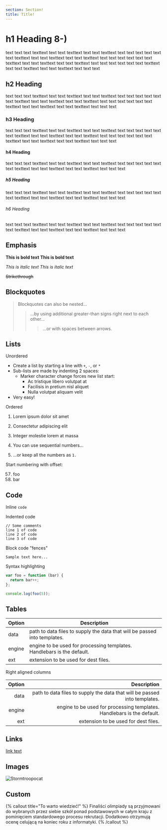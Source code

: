 ```yaml
---
section: Section!
title: Title!
---
```


# h1 Heading 8-) 
text text text texttext text text texttext text text texttext text text text
text text text texttext text text texttext text text texttext text text text
text text text texttext text text texttext text text texttext text text text
text text text texttext text text texttext text text texttext text text text
## h2 Heading
text text text texttext text text texttext text text texttext text text text
text text text texttext text text texttext text text texttext text text text
text text text texttext text text texttext text text texttext text text text 
### h3 Heading
text text text texttext text text texttext text text texttext text text text
text text text texttext text text texttext text text texttext text text text
text text text texttext text text texttext text text texttext text text text 
#### h4 Heading
text text text texttext text text texttext text text texttext text text text
text text text texttext text text texttext text text texttext text text text 
##### h5 Heading
text text text texttext text text texttext text text texttext text text text
text text text texttext text text texttext text text texttext text text text 
###### h6 Heading

text text text texttext text text texttext text text texttext text text text
text text text texttext text text texttext text text texttext text text text 

## Emphasis

**This is bold text** __This is bold text__

*This is italic text* _This is italic text_

~~Strikethrough~~


## Blockquotes


> Blockquotes can also be nested...
>> ...by using additional greater-than signs right next to each other...
> > > ...or with spaces between arrows.


## Lists

Unordered

+ Create a list by starting a line with `+`, `-`, or `*`
+ Sub-lists are made by indenting 2 spaces:
    - Marker character change forces new list start:
        * Ac tristique libero volutpat at
        + Facilisis in pretium nisl aliquet
        - Nulla volutpat aliquam velit
+ Very easy!

Ordered

1. Lorem ipsum dolor sit amet
2. Consectetur adipiscing elit
3. Integer molestie lorem at massa


1. You can use sequential numbers...
1. ...or keep all the numbers as `1.`

Start numbering with offset:

57. foo
1. bar


## Code

Inline `code`

Indented code

    // Some comments
    line 1 of code
    line 2 of code
    line 3 of code


Block code "fences"

```
Sample text here...
```

Syntax highlighting

``` js
var foo = function (bar) {
  return bar++;
};

console.log(foo(5));
```

## Tables

| Option | Description |
| ------ | ----------- |
| data   | path to data files to supply the data that will be passed into templates. |
| engine | engine to be used for processing templates. Handlebars is the default. |
| ext    | extension to be used for dest files. |

Right aligned columns

| Option | Description |
| ------:| -----------:|
| data   | path to data files to supply the data that will be passed into templates. |
| engine | engine to be used for processing templates. Handlebars is the default. |
| ext    | extension to be used for dest files. |


## Links

[link text](http://algo.academy)


## Images

![Stormtroopocat](https://octodex.github.com/images/stormtroopocat.jpg "The Stormtroopocat")

## Custom

{% callout title="To warto wiedzieć!" %}
Finaliści olimpiady są przyjmowani do wybranych przez siebie szkół ponad podstawowych w całym kraju z pominięciem standardowego procesu rekrutacji. Dodatkowo otrzymują ocenę celującą na koniec roku z informatyki.
{% /callout %}
